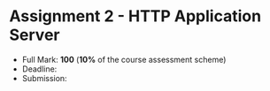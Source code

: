 # Assignment 2 - HTTP Application Server

* Full Mark: **100** (**10%** of the course assessment scheme)
* Deadline:
* Submission:

